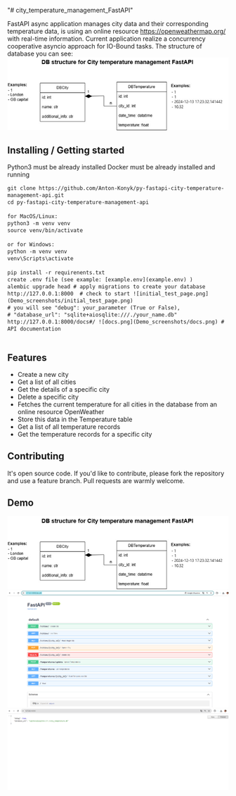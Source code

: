 "# city_temperature_management_FastAPI"

FastAPI async application manages city data and their corresponding temperature data,
is using an online resource https://openweathermap.org/ with real-time information.
Current application realize a concurrency cooperative asyncio approach for IO-Bound tasks. 
The structure of database you can see: 
![db_structure_city_temp_manage.jpg](Demo_screenshots/db_structure_city_temp_manage.jpg)


## Installing / Getting started

Python3 must be already installed
Docker must be already installed and running

```shell
git clone https://github.com/Anton-Konyk/py-fastapi-city-temperature-management-api.git
cd py-fastapi-city-temperature-management-api

for MacOS/Linux:
python3 -m venv venv
source venv/bin/activate 

or for Windows:
python -m venv venv
venv\Scripts\activate

pip install -r requirenents.txt
create .env file (see example: [example.env](example.env) )
alembic upgrade head # apply migrations to create your database 
http://127.0.0.1:8000  # check to start ![initial_test_page.png](Demo_screenshots/initial_test_page.png)
# you will see "debug": your_parameter (True or False),
# "database_url": "sqlite+aiosqlite:///./your_name.db" 
http://127.0.0.1:8000/docs#/ ![docs.png](Demo_screenshots/docs.png) # API documentation


```

## Features

* Create a new city
* Get a list of all cities
* Get the details of a specific city
* Delete a specific city
* Fetches the current temperature for all cities in the database from an online resource OpenWeather
* Store this data in the Temperature table
* Get a list of all temperature records
* Get the temperature records for a specific city


## Contributing

It's open source code.
If you'd like to contribute, please fork the repository and use a feature
branch. 
Pull requests are warmly welcome.


## Demo

![db_structure_city_temp_manage.jpg](Demo_screenshots/db_structure_city_temp_manage.jpg)
![docs.png](Demo_screenshots/docs.png)
![initial_test_page.png](Demo_screenshots/initial_test_page.png)
